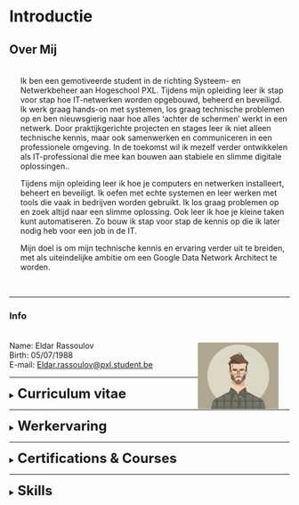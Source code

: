 # Introductie

## Over Mij

<p style="max-width: 99%; margin-left: 20px; margin-top: 35px;"> Ik ben een gemotiveerde student in de richting Systeem- en Netwerkbeheer aan Hogeschool PXL. Tijdens mijn opleiding leer ik stap voor stap hoe IT-netwerken worden opgebouwd, beheerd en beveiligd. Ik werk graag hands-on met systemen, los graag technische problemen op en ben nieuwsgierig naar hoe alles ‘achter de schermen’ werkt in een netwerk. Door praktijkgerichte projecten en stages leer ik niet alleen technische kennis, maar ook samenwerken en communiceren in een professionele omgeving. In de toekomst wil ik mezelf verder ontwikkelen als IT-professional die mee kan bouwen aan stabiele en slimme digitale oplossingen..</p>
<p style="max-width: 99%; margin-left: 20px;">Tijdens mijn opleiding leer ik hoe je computers en netwerken installeert, beheert en beveiligt. Ik oefen met echte systemen en leer werken met tools die vaak in bedrijven worden gebruikt. Ik los graag problemen op en zoek altijd naar een slimme oplossing. Ook leer ik hoe je kleine taken kunt automatiseren. Zo bouw ik stap voor stap de kennis op die ik later nodig heb voor een job in de IT.</p>
<p style="max-width: 99%; margin-left: 20px;">Mijn doel is om mijn technische kennis en ervaring verder uit te breiden, met als uiteindelijke ambitie om een Google Data Network Architect te worden.</p><br>

---

### Info

<p style="margin-left: 20px;margin-top: 35px;">
<img src="./images/profile.jpg" alt="Your Image Badge" width="30%" align="right" style="margin-left: 0px; margin-right: 20px; margin-top: 3px;" />

Name: Eldar Rassoulov<br>
Birth: 05/07/1988<br>
E-mail: Eldar.rassoulov@pxl.student.be<br>

</p>

---

<details>
<summary>
<p style="font-size: 24px; display: inline;"><b>Curriculum vitae</b></p>
</summary>

### CV
<br>
<center>
  <object data="./assets/rassoulov_eldar_cv.pdf" type="application/pdf" width="96.5%" style="height: 79vh;">
   <embed src="./assets/rassoulov_eldar_cv.pdf">
      <p>This browser does not support PDFs. Please download the PDF to view it: <a href="./assets/rassoulov_eldar_cv.pdf">Download PDF</a>.</p>
    </embed>
  </object>
</center>
</details>

---

<details>
<summary>
<p style="font-size: 24px; display: inline;"><b>Werkervaring</b></p>
</summary>

### Werkervaring

<p style="font-size: 20px; display: inline;"><br><u>Bedrijf</u></p> <img src="./images/work_logo.png" width="26" align="left" style="margin-left: 0px; margin-right: 10px; border-width:5" />

<p style="font-size: 15px;">Total duration: 15 yrs 1 mo</p>
<i><u><p style="font-size: 17px; margin-top: 30px;">Functie</p></u></i>

<p style="font-size: 14px;">Feb 2018 - Jun 2024 · 6 yrs 5 mos</p>

- Managing customer networks
- Resolve complex ICT-issues (LAN, WAN, VoIP)
- Develop and present training guides for employees
- Provide technical expertise
- Supporting field & remote technicians with complicated issues, traces & debugging (>300 users)
- Configuring CPE: Cisco, Huawei, OneAcces, Technicolor, PBX (F5000, Mitel, Alcatel), Cloud
- Maintaining Windows Server. DHCP, RDP (Gateway, IP-Virtualization), AD,..
- VMware, Hypervisor, vSphere
- Making scripts in Visual Basic, VBScript, Bash, Python
- Create interactive E-learnings, Flowsparks, Adobe Photoshop
- Manage and present Webinars and workshops

<i><u><p style="font-size: 17px; margin-top: 30px;">Functie</p></u></i>

<p style="font-size: 14px;">Sep 2017 - Feb 2018 · 6 mos</p>

- Teaching relevant skills, tactics and techniques.
- Monitoring, enhancing performance.
- Identifying strengths and weaknesses.
- Advising about IT/VoIP issues.
- Developing training programmes.
- Undertaking administrative tasks.
- Assisting with promotion/development.
- Teaching relevant skills, tactics and techniques. 
- Monitoring, enhancing performance. 
- Identifying strengths and weaknesses. 
- Advising about IT/VoIP issues. 
- Developing training programmes. 
- Undertaking administrative tasks. 
- Assisting with promotion/development. 

<i><u><p style="font-size: 17px; margin-top: 30px;">Functie</p></u></i>

<p style="font-size: 14px;">Jun 2011 - Sep 2017 · 6 yrs 4 mos</p>

- Installation of Explore, Fast Internet & VoIP products. (Cisco, Technicolor & OneAcces routers)
- Excellent knowledge about ADSL, SDSL, VDSL2 and EFM technology.
- Adding mobile access or backup solutions for our customers.
- Installation of hotspots and access points. (Cisco)
- Managing/installation of our products at big events. (ranging from 10 - 100 subscriber lines)
- Installing PABX (Forum 300/500/700), IPBX, PBX Cloud (Call Connect)
- Development of guidelines to install new products. <br><br>
</details>

---

<details>
<summary>
<p style="font-size: 24px; display: inline;"><b>Certifications & Courses</b></p>
</summary>

### Certifications & Courses

<br>

- Cisco ICND1 & ICND2  <p style="font-size: 14px; display: inline;">Associated with Proximus</p> <img src="./images/work_logo.png" width="28" align="left" style="margin-right: 15px; border-width:5" /><br><br>

- ECMS1 (Engineering Cisco Meraki Solutions 1)  <p style="font-size: 14px; display: inline;">Associated with Proximus</p> <img src="./images/work_logo.png" width="28" align="left" style="margin-right: 15px; border-width:5" /> <br><br>

- Cisco ICND1 & ICND2  <p style="font-size: 14px; display: inline;">Associated with Proximus</p> <img src="./images/work_logo.png" width="28" align="left" style="margin-right: 15px; border-width:5" /><br><br>

- Web Fundamentals  <p style="font-size: 14px; display: inline;">Associated with TryHackMe</p> <img src="./images/tryhackme_logo.jpg" width="28" align="left" style="margin-right: 15px; border-width:5" /> <br><br>

- Pre Security  <p style="font-size: 14px; display: inline;">Associated with TryHackMe</p> <img src="./images/tryhackme_logo.jpg" width="28" align="left" style="margin-right: 15px; border-width:5" /> <br><br>

- Introduction to Cyber Security  <p style="font-size: 14px; display: inline;">Associated with TryHackMe</p> <img src="./images/tryhackme_logo.jpg" width="28" align="left" style="margin-right: 15px; border-width:5" /><br><br>

- Complete Beginner  <p style="font-size: 14px; display: inline;">Associated with TryHackMe</p> <img src="./images/tryhackme_logo.jpg" width="28" align="left" style="margin-right: 15px; border-width:5" /><br>

<br>
</details>

---


<details>
<summary>
<p style="font-size: 24px; display: inline;"><b>Skills</b></p>
</summary>

### Skills

#### Hard Skills

- <p style="max-width: 91%; margin-top: 29px;"><b>Netwerkbeheer:</b> Expertise in het beheren van klantnetwerken, waaronder LAN, WAN, SD-WAN en VoIP-technologieën.<br>
- <b>Troubleshooting en probleemoplossing:</b> Vermogen om complexe ICT-problemen op te lossen, inclusief systeemoptimalisatie en debugging voor zowel field- als remote-technici.<br><br>
- <b>CPE Configuratie:</b> Ervaring in het configureren en oplossen van problemen met CPE-apparaten. (Cisco, Huawei, OneAccess, Technicolor, PBX-systemen zoals F5000, Mitel, Alcatel) <br><br>
- <b>Serverbeheer:</b> Vaardig in het onderhouden van Windows Server-omgevingen (DHCP, RDP, IP-Virtualisatie, AD).<br><br>
- <b>Cloud Netwerken (GCP, AWS, etc.):</b> Ervaring met cloud-netwerkinfrastructuren.<br><br>
- <b>Virtualisatie:</b> Ervaring met VMware, Hypervisor, vSphere en KVM voor het creëren en beheren van virtuele omgevingen.<br><br>
- <b>Trainingontwikkeling:</b> Ervaring in het ontwikkelen en presenteren van trainingsprogramma's, webinars en workshops voor medewerkers en klanten.<br><br>
- <b>E-learning Creatie:</b> Expertise in het maken van interactieve e-learnings, met gebruik van tools zoals Flowsparks en Adobe Photoshop.<br><br>
- <b>Scripting & Automatisering:</b> Kennis van het schrijven van scripts in Visual Basic, VBScript, Bash en Python voor systeemautomatisering en probleemoplossing.<br><br></p>

#### Soft Skills

- <p style="max-width: 91%; margin-top: 29px;"><b>Communicatie:</b></i> Vermogen om complexe technische concepten duidelijk uit te leggen aan zowel technische als niet-technische teams.<br>
- <b>Samenwerking:</b></i> Sterke samenwerkingsvaardigheden om effectief met cross-functionele teams te werken.<br><br>
- <b>Probleemoplossend vermogen:</b></i> Creatief en analytisch denken om innovatieve netwerkoplossingen te bedenken.<br><br>
- <b>Leiderschap:</b></i> Vermogen om projectteams te leiden en netwerkstrategieën te implementeren.<br><br>
- <b>Aanpassingsvermogen:</b></i> Flexibel om snel te reageren op veranderingen en nieuwe technologieën.<br><br>
- <b>Innovatiegerichtheid:</b></i> Continu streven naar verbeteringen en nieuwe technologieën omarmen.</p>

</details>
